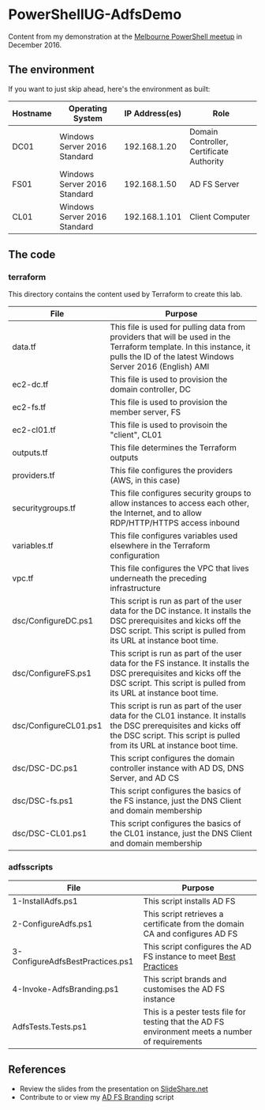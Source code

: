 # PowerShellUG-AdfsDemo
Content from my demonstration at the 
[Melbourne PowerShell meetup](https://www.meetup.com/Melbourne-PowerShell-Meetup/events/235311212/)
in December 2016.

## The environment
If you want to just skip ahead, here's the environment as built:

| Hostname | Operating System | IP Address(es) | Role |
|---|---|---|---
| DC01 | Windows Server 2016 Standard | 192.168.1.20 | Domain Controller, Certificate Authority |
| FS01 | Windows Server 2016 Standard | 192.168.1.50 | AD FS Server |
| CL01 | Windows Server 2016 Standard | 192.168.1.101 | Client Computer |

## The code

### terraform
This directory contains the content used by Terraform to create this lab.

| File | Purpose |
|--- | ---
| data.tf | This file is used for pulling data from providers that will be used in the Terraform template. In this instance, it pulls the ID of the latest Windows Server 2016 (English) AMI
| ec2-dc.tf | This file is used to provision the domain controller, DC
| ec2-fs.tf | This file is used to provision the member server, FS
| ec2-cl01.tf | This file is used to provisoin the "client", CL01 
| outputs.tf | This file determines the Terraform outputs 
| providers.tf | This file configures the providers (AWS, in this case)
| securitygroups.tf | This file configures security groups to allow instances to access each other, the Internet, and to allow RDP/HTTP/HTTPS access inbound
| variables.tf | This file configures variables used elsewhere in the Terraform configuration
| vpc.tf | This file configures the VPC that lives underneath the preceding infrastructure
| dsc/ConfigureDC.ps1 | This script is run as part of the user data for the DC instance. It installs the DSC prerequisites and kicks off the DSC script. This script is pulled from its URL at instance boot time.
| dsc/ConfigureFS.ps1 | This script is run as part of the user data for the FS instance. It installs the DSC prerequisites and kicks off the DSC script. This script is pulled from its URL at instance boot time.
| dsc/ConfigureCL01.ps1 | This script is run as part of the user data for the CL01 instance. It installs the DSC prerequisites and kicks off the DSC script. This script is pulled from its URL at instance boot time.
| dsc/DSC-DC.ps1 | This script configures the domain controller instance with AD DS, DNS Server, and AD CS
| dsc/DSC-fs.ps1 | This script configures the basics of the FS instance, just the DNS Client and domain membership
| dsc/DSC-CL01.ps1 | This script configures the basics of the CL01 instance, just the DNS Client and domain membership

### adfsscripts

| File | Purpose |
| --- | ---
| 1-InstallAdfs.ps1 | This script installs AD FS
| 2-ConfigureAdfs.ps1 | This script retrieves a certificate from the domain CA and configures AD FS
| 3-ConfigureAdfsBestPractices.ps1 | This script configures the AD FS instance to meet [Best Practices](https://flamingkeys.com/adfsbp16)
| 4-Invoke-AdfsBranding.ps1 | This script brands and customises the AD FS instance
| AdfsTests.Tests.ps1 | This is a pester tests file for testing that the AD FS environment meets a number of requirements

## References
* Review the slides from the presentation on [SlideShare.net](https://www.slideshare.net/ChrisBrown618/automating-everything-with-powershell-terraform-and-aws)
* Contribute to or view my [AD FS Branding](https://github.com/chrisbrownie/Invoke-AdfsBranding) script
